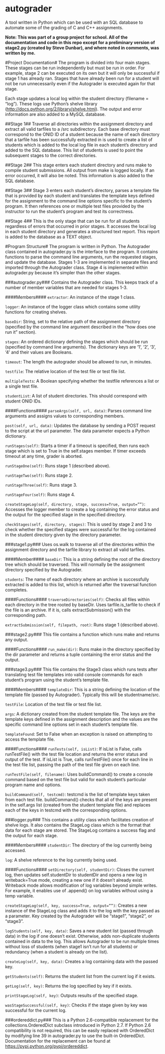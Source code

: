 autograder
==========

A tool written in Python which can be used with an SQL database to automate some of the grading of C and C++ assignments.

**Note: This was part of a group project for school. All of the documentation and code in this repo except for a preliminary version of stage2.py (created by Steve Dunbar), and where noted in comments, was written by me.**

#Project Documentation#
The program is divided into four main stages. These stages can be run independently but must be run in order. For example, stage 2 can be executed on its own but it will only be successful if stage 1 has already ran. Stages that have already been run for a student will not be run unnecessarily even if the Autograder is executed again for that stage.

Each stage updates a local log within the student directory (filename = “log”). These logs use Python’s shelve library (http://docs.python.org/2/library/shelve.html). The output and error information are also added to a MySQL database.

##Stage 1##
Traverse all directories within the assignment directory and extract all valid tarfiles to a /src subdirectory. Each base directory must correspond to the ONID ID of a student because the name of each directory that a tarfile has been successfully extracted in is used to create a list of students which is added to the local log file in each student’s directory and added to the SQL database. This list of students is used to point the subsequent stages to the correct directories.

##Stage 2##
This stage enters each student directory and runs make to compile student submissions. All output from make is logged locally. If an error occurred, it will also be noted. This information is also added to the SQL database.

##Stage 3##
Stage 3 enters each student’s directory, parses a template file that is provided by each student and translates the template keys defined for the assignment to the command line options specific to the student’s program. It then references one or multiple test files provided by the instructor to run the student’s program and test its correctness.

##Stage 4##
This is the only stage that can be run for all students regardless of errors that occurred in prior stages. It accesses the local log in each student directory and generates a structured text report. This report is added to the database as a TEXT object.

#Program Structure#
The program is written in Python. The Autograder class contained in autograder.py is the interface to the program. It contains functions to parse the command line arguments, run the requested stages, and update the database. Stages 1-3 are implemented in separate files and imported through the Autograder class. Stage 4 is implemented within autograder.py because it’s simpler than the other stages.

###autograder.py###
Contains the Autograder class. This keeps track of a number of member variables that are needed for stages 1-3.

####Members####
```extractor```: An instance of the stage 1 class.

```logger```: An instance of the logger class which contains some utility functions for creating shelves.

```baseDir```: String, set to the relative path of the assignment directory (specified by the command line argument described in the “how does one run it” section).

```stages```: An ordered dictionary defining the stages which should be run (specified by command line arguments). The dictionary keys are ‘1’, ‘2’, ‘3’, ‘4’ and their values are Booleans.

```timeout```: The length the autograder should be allowed to run, in minutes.

```testfile```: The relative location of the test file or test file list.

```multipleTests```: A Boolean specifying whether the testfile references a list or a single test file.

```studentList```: A list of student directories. This should correspond with student ONID IDs.

####Functions####
```parseArgs(self, url, data)```: Parses command line arguments and assigns values to corresponding members.

```post(self, url, data)```: Updates the database by sending a POST request to the script at the url parameter. The data parameter expects a Python dictionary.

```runStages(self)```: Starts a timer if a timeout is specified, then runs each stage which is set to True in the self.stages member. If timer exceeds timeout at any time, grader is aborted.

```runStageOne(self)```: Runs stage 1 (described above).

```runStageTwo(self)```: Runs stage 2.

```runStageThree(self)```: Runs stage 3.

```runStageFour(self)```: Runs stage 4.

```createStageLog(self, directory, stage, success=True, output=””)```: Accesses the logger member to create a log containing the error status and the output for the specified stage in the specified directory.

```checkStages(self, directory, stages)```: This is used by stage 2 and 3 to check whether the specified stages were successful for the log contained in the student directory given by the directory parameter.

###stage1.py###
Uses os.walk to traverse all of the directories within the assignment directory and the tarfile library to extract all valid tarfiles.

####Member####
```baseDir```: This is a string defining the root of the directory tree which should be traversed. This will normally be the assignment directory specified by the Autograder.

```students```: The name of each directory where an archive is successfully extracted is added to this list, which is returned after the traversal function completes.

####Functions####
```traverseDirectories(self)```: Checks all files within each directory in the tree rooted by baseDir. Uses tarfile.is_tarfile to check if the file is an archive. If it is, calls extractSubmission() with the corresponding path.

```extractSubmission(self, filepath, root)```: Runs stage 1 (described above).

###stage2.py###
This file contains a function which runs make and returns any output.

####Functions####
```run_make(dir)```: Runs make in the directory specified by the dir parameter and returns a tuple containing the error status and the output.

###stage3.py###
This file contains the Stage3 class which runs tests after translating test file templates into valid console commands for each student’s program using the student’s template file.

####Members####
```templateDir```: This is a string defining the location of the template file (passed by Autograder). Typically this will be studentname/src.

```testFile```: Location of the test file or test file list.

```args```: A dictionary created from the student template file. The keys are the template keys defined in the assignment description and the values are the specific command line options set in each student’s template file.

```templateFound```: Set to False when an exception is raised on attempting to access the template file.

####Functions####
```runTests(self, isList)```: If isList is False, calls runTestFile() with the test file location and returns the error status and output of the test. If isList is True, calls runTestFile() once for each line  in the test file list, passing the path of the test file given on each line.

```runTestFile(self, filename)```: Uses buildCommand() to create a console command based on the test file but valid for each student’s particular program name and options.

```buildCommand(self, testcmd)```: testcmd is the list of template keys taken from each test file. buildCommand() checks that all of the keys are present in the self.args list (created from the student template file) and replaces each of the keys in testcmd with the corresponding options.

###logger.py###
This contains a utility class which facilitates creation of shelve logs. It also contains the StageLog class which is the format that data for each stage are stored. The StageLog contains a success flag and the output for each stage.

####Members####
```studentDir```: The directory of the log currently being accessed.

```log```: A shelve reference to the log currently being used.

####Functions####
```setDirectory(self, studentDir)```: Closes the current log, then updates self.studentDir to studentDir and opens a new log in writeback=True mode, creating a new one if it doesn’t already exist. Writeback mode allows modification of log variables beyond simple writes. For example, it enables use of .append() on log variables without using a temp variable.

```createStageLog(self, key, success=True, output=””)```: Creates a new instance of the StageLog class and adds it to the log with the key passed as a parameter. Key created by the Autograder will be “stage1”, “stage2”, or “stage3”.

```logStudents(self, key, data)```: Saves a new student list (passed through data) in the log if one doesn’t exist. Otherwise, adds non-duplicate students contained in data to the log. This allows Autograder to be run multiple times without loss of students (when stage1 isn’t run for all students) or redundancy (when a student is already on the list).

```createLog(self, key, data)```: Creates a log containing data with the passed key.

```getStudents(self)```: Returns the student list from the current log if it exists.

```getLog(self, key)```: Returns the log specified by key if it exists.

```printStageLog(self, key)```: Outputs results of the specified stage.

```wasStageSuccessful(self, key)```: Checks if the stage given by key was successful for the current log.

###ordereddict.py###
This is a Python 2.6-compatible replacement for the collections.OrderedDict subclass introduced in Python 2.7. If Python 2.6 compatibility is not required, this can be easily replaced with OrderedDict by modifying line 39 in autograder.py to use the built-in OrderedDict. Documentation for the replacement can be found at https://pypi.python.org/pypi/ordereddict.
